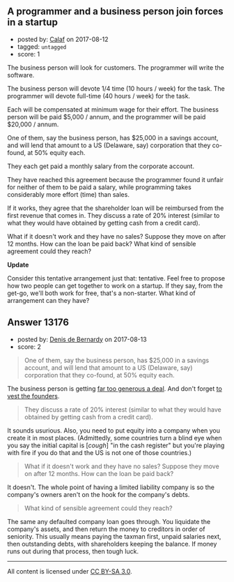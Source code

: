 ## A programmer and a business person join forces in a startup

- posted by: [Calaf](https://stackexchange.com/users/362010/calaf) on 2017-08-12
- tagged: `untagged`
- score: 1

The business person will look for customers. The programmer will write the software.

The business person will devote 1/4 time (10 hours / week) for the task. The programmer will devote full-time (40 hours / week) for the task.

Each will be compensated at minimum wage for their effort. The business person will be paid $5,000 / annum, and the programmer will be paid $20,000 / annum.

One of them, say the business person, has $25,000 in a savings account, and will lend that amount to a US (Delaware, say) corporation that they co-found, at 50% equity each.

They each get paid a monthly salary from the corporate account.

They have reached this agreement because the programmer found it unfair for neither of them to be paid a salary, while programming takes considerably more effort (time) than sales.

If it works, they agree that the shareholder loan will be reimbursed from the first revenue that comes in. They discuss a rate of 20% interest (similar to what they would have obtained by getting cash from a credit card).

What if it doesn't work and they have no sales? Suppose they move on after 12 months. How can the loan be paid back? What kind of sensible agreement could they reach?

**Update**

Consider this tentative arrangement just that: tentative. Feel free to propose how two people can get together to work on a startup. If they say, from the get-go, we'll both work for free, that's a non-starter. What kind of arrangement can they have?



## Answer 13176

- posted by: [Denis de Bernardy](https://stackexchange.com/users/182468/denis-de-bernardy) on 2017-08-13
- score: 2

> One of them, say the business person, has $25,000 in a savings account, and will lend that amount to a US (Delaware, say) corporation that they co-found, at 50% equity each.

The business person is getting [far too generous a deal](https://startups.stackexchange.com/questions/5582/how-to-distribute-ownership-fairly-amongst-founders/5583#5583). And don't forget [to vest the founders](https://startups.stackexchange.com/questions/9060/tech-startup-ask-shareholders-to-commit-to-project-to-prevent-losing-equity/9062#9062).

> They discuss a rate of 20% interest (similar to what they would have obtained by getting cash from a credit card).

It sounds usurious. Also, you need to put equity into a company when you create it in most places. (Admittedly, some countries turn a blind eye when you say the initial capital is [*cough*] "in the cash register" but you're playing with fire if you do that and the US is not one of those countries.)

> What if it doesn't work and they have no sales? Suppose they move on after 12 months. How can the loan be paid back?

It doesn't. The whole point of having a limited liability company is so the company's owners aren't on the hook for the company's debts.

> What kind of sensible agreement could they reach?

The same any defaulted company loan goes through. You liquidate the company's assets, and then return the money to creditors in order of seniority. This usually means paying the taxman first, unpaid salaries next, then outstanding debts, with shareholders keeping the balance. If money runs out during that process, then tough luck.



---

All content is licensed under [CC BY-SA 3.0](https://creativecommons.org/licenses/by-sa/3.0/).
